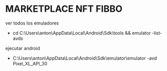 # MARKETPLACE NFT FIBBO

ver todos los emuladores

- cd C:\Users\anton\AppData\Local\Android\Sdk\tools && emulator -list-avds

ejecutar android

- C:\Users\anton\AppData\Local\Android\Sdk\emulator\emulator -avd Pixel_XL_API_30
